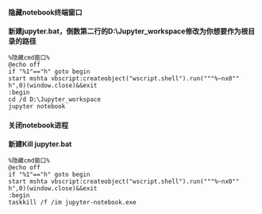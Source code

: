 #### 隐藏notebook终端窗口

**新建jupyter.bat，倒数第二行的D:\Jupyter_workspace修改为你想要作为根目录的路径**

```
%隐藏cmd窗口%
@echo off   
if "%1"=="h" goto begin
start mshta vbscript:createobject("wscript.shell").run("""%~nx0"" h",0)(window.close)&&exit
:begin
cd /d D:\Jupyter_workspace
jupyter notebook
```

#### 关闭notebook进程

**新建Kill jupyter.bat**
```
%隐藏cmd窗口%
@echo off
if "%1"=="h" goto begin
start mshta vbscript:createobject("wscript.shell").run("""%~nx0"" h",0)(window.close)&&exit
:begin
taskkill /f /im jupyter-notebook.exe

```
